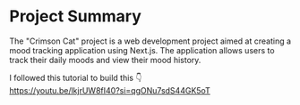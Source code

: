 # Project Summary

The "Crimson Cat" project is a web development project aimed at creating a mood tracking application using Next.js. The application allows users to track their daily moods and view their mood history.

I followed this tutorial to build this 👇<br/>
https://youtu.be/lkjrUW8fI40?si=qgONu7sdS44GK5oT
